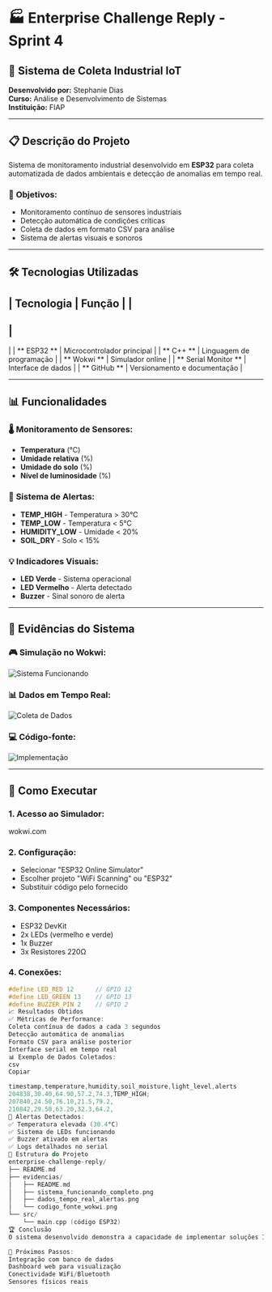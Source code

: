 # 🏭 Enterprise Challenge Reply - Sprint 4

## 🎯 Sistema de Coleta Industrial IoT
**Desenvolvido por:** Stephanie Dias  
**Curso:** Análise e Desenvolvimento de Sistemas  
**Instituição:** FIAP  

---

## 📋 Descrição do Projeto

Sistema de monitoramento industrial desenvolvido em **ESP32** para coleta automatizada de dados ambientais e detecção de anomalias em tempo real.

### 🎯 **Objetivos:**
- Monitoramento contínuo de sensores industriais
- Detecção automática de condições críticas
- Coleta de dados em formato CSV para análise
- Sistema de alertas visuais e sonoros

---

## 🛠️ Tecnologias Utilizadas

|
 Tecnologia 
|
 Função 
|
|
------------
|
---------
|
|
**
ESP32
**
|
 Microcontrolador principal 
|
|
**
C++
**
|
 Linguagem de programação 
|
|
**
Wokwi
**
|
 Simulador online 
|
|
**
Serial Monitor
**
|
 Interface de dados 
|
|
**
GitHub
**
|
 Versionamento e documentação 
|

---

## 📊 Funcionalidades

### 🌡️ **Monitoramento de Sensores:**
- **Temperatura** (°C)
- **Umidade relativa** (%)
- **Umidade do solo** (%)
- **Nível de luminosidade** (%)

### 🚨 **Sistema de Alertas:**
- **TEMP_HIGH** - Temperatura > 30°C
- **TEMP_LOW** - Temperatura < 5°C
- **HUMIDITY_LOW** - Umidade < 20%
- **SOIL_DRY** - Solo < 15%

### 💡 **Indicadores Visuais:**
- **LED Verde** - Sistema operacional
- **LED Vermelho** - Alerta detectado
- **Buzzer** - Sinal sonoro de alerta

---

## 📸 Evidências do Sistema

### 🎮 **Simulação no Wokwi:**
![Sistema Funcionando](evidencias/sistema_funcionando_completo.png)

### 📊 **Dados em Tempo Real:**
![Coleta de Dados](evidencias/dados_tempo_real_alertas.png)

### 💻 **Código-fonte:**
![Implementação](evidencias/codigo_fonte_wokwi.png)

---

## 🚀 Como Executar

### **1. Acesso ao Simulador:**

wokwi.com


### **2. Configuração:**
- Selecionar "ESP32 Online Simulator"
- Escolher projeto "WiFi Scanning" ou "ESP32"
- Substituir código pelo fornecido

### **3. Componentes Necessários:**
- ESP32 DevKit
- 2x LEDs (vermelho e verde)
- 1x Buzzer
- 3x Resistores 220Ω

### **4. Conexões:**
```cpp
#define LED_RED 12      // GPIO 12
#define LED_GREEN 13    // GPIO 13
#define BUZZER_PIN 2    // GPIO 2
📈 Resultados Obtidos
✅ Métricas de Performance:
Coleta contínua de dados a cada 3 segundos
Detecção automática de anomalias
Formato CSV para análise posterior
Interface serial em tempo real
📊 Exemplo de Dados Coletados:
csv
Copiar

timestamp,temperature,humidity,soil_moisture,light_level,alerts
204838,30.40,64.90,57.2,74.3,TEMP_HIGH;
207840,24.50,76.10,21.5,79.2,
210842,29.50,63.20,32.3,64.2,
🎯 Alertas Detectados:
✅ Temperatura elevada (30.4°C)
✅ Sistema de LEDs funcionando
✅ Buzzer ativado em alertas
✅ Logs detalhados no serial
📁 Estrutura do Projeto
enterprise-challenge-reply/
├── README.md
├── evidencias/
│   ├── README.md
│   ├── sistema_funcionando_completo.png
│   ├── dados_tempo_real_alertas.png
│   └── codigo_fonte_wokwi.png
└── src/
    └── main.cpp (código ESP32)
🏆 Conclusão
O sistema desenvolvido demonstra a capacidade de implementar soluções IoT industriais eficientes, com monitoramento em tempo real e detecção automática de anomalias. A arquitetura modular permite fácil expansão e integração com outros sistemas.

🎯 Próximos Passos:
Integração com banco de dados
Dashboard web para visualização
Conectividade WiFi/Bluetooth
Sensores físicos reais
